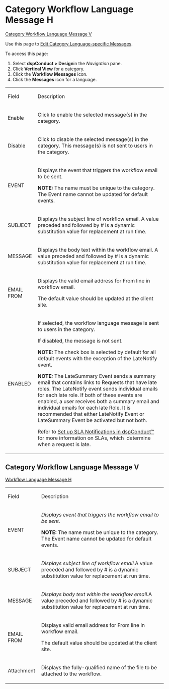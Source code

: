 # Category Workflow Language Message H

[Category Workflow Language Message
V](#Category_Workflow_Language_Message_V)

<div class="use">

Use this page to [Edit Category Language-specific
Messages](../Config/Edit_Category_Language_specific_Messages.htm).

</div>

To access this page:

1.  Select <span style="font-weight: bold;">dspConduct \>
    </span>**Design**<span>in</span> the *Navigation* pane.
2.  Click **Vertical View** for a category.
3.  Click the **Workflow Messages** icon.
4.  Click the <span style="font-weight: bold;">Messages</span> icon for
    a language.

<table>
<tbody>
<tr class="odd">
<td><p>Field</p></td>
<td><p>Description</p></td>
</tr>
<tr class="even">
<td><p>Enable</p></td>
<td><p>Click to enable the selected message(s) in the category.</p></td>
</tr>
<tr class="odd">
<td><p>Disable</p></td>
<td><p>Click to disable the selected message(s) in the category. This message(s) is not sent to users in the category.</p></td>
</tr>
<tr class="even">
<td><p>EVENT</p></td>
<td><p>Displays the event that triggers the workflow email to be sent.</p>
<p><strong>NOTE:</strong> The name must be unique to the category. The Event name cannot be updated for default events.</p></td>
</tr>
<tr class="odd">
<td><p>SUBJECT</p></td>
<td><p>Displays the subject line of workflow email. A value preceded and followed by # is a dynamic substitution value for replacement at run time.</p></td>
</tr>
<tr class="even">
<td><p>MESSAGE</p></td>
<td><p>Displays the body text within the workflow email. A value preceded and followed by # is a dynamic substitution value for replacement at run time.</p></td>
</tr>
<tr class="odd">
<td><p>EMAIL FROM</p></td>
<td><p>Displays the valid email address for From line in workflow email.</p>
<p>The default value should be updated at the client site.</p></td>
</tr>
<tr class="even">
<td><p>ENABLED</p></td>
<td><p>If selected, the workflow language message is sent to users in the category.</p>
<p>If disabled, the message is not sent.</p>
<p><strong>NOTE:</strong> The check box is selected by default for all default events with the exception of the LateNotify event.</p>
<p><strong>NOTE:</strong> The LateSummary Event sends a summary email that contains links to Requests that have late roles. The LateNotify event sends individual emails for each late role. If both of these events are enabled, a user receives both a summary email and individual emails for each late Role. It is recommended that either LateNotify Event or LateSummary Event be activated but not both.</p>
<p>Refer to <a href="../Config/Set_Up_SLA_Notifications.htm">Set up SLA Notifications in dspConduct™</a> for more information on SLAs, which  determine when a request is late.</p></td>
</tr>
</tbody>
</table>

## <span id="Category_Workflow_Language_Message_V"></span>Category Workflow Language Message V

[Workflow Language Message H](Category_Workflow_Language_Message_H.htm)

<table>
<tbody>
<tr class="odd">
<td><p>Field</p></td>
<td><p>Description</p></td>
</tr>
<tr class="even">
<td><p>EVENT</p></td>
<td><p><em>Displays event that triggers the workflow email to be sent.</em></p>
<p><strong>NOTE:</strong> The name must be unique to the category. The Event name cannot be updated for default events.</p></td>
</tr>
<tr class="odd">
<td><p>SUBJECT</p></td>
<td><p><em>Displays subject line of workflow email.</em>A value preceded and followed by # is a dynamic substitution value for replacement at run time.</p></td>
</tr>
<tr class="even">
<td><p>MESSAGE</p></td>
<td><p><em>Displays body text within the workflow email.</em>A value preceded and followed by # is a dynamic substitution value for replacement at run time.</p></td>
</tr>
<tr class="odd">
<td><p>EMAIL FROM</p></td>
<td><p>Displays valid email address for From line in workflow email.</p>
<p>The default value should be updated at the client site.</p></td>
</tr>
<tr class="even">
<td><p>Attachment</p></td>
<td><p>Displays the fully-qualified name of the file to be attached to the workflow.</p></td>
</tr>
</tbody>
</table>
